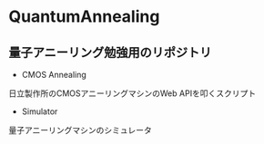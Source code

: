 # QuantumAnnealing
量子アニーリング勉強用のリポジトリ
---

 - CMOS Annealing

日立製作所のCMOSアニーリングマシンのWeb APIを叩くスクリプト

 - Simulator

量子アニーリングマシンのシミュレータ


